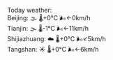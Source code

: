 Today weather:  
Beijing: 🌫  🌡️+0°C 🌬️←0km/h  
Tianjin: 🌫  🌡️-1°C 🌬️←11km/h  
Shijiazhuang: ☁️   🌡️+0°C 🌬️↙5km/h  
Tangshan: ☀️   🌡️+0°C 🌬️←6km/h  
